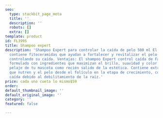 ```yaml
---
seo:
  type: stackbit_page_meta
  title: ''
  description: ''
  robots: []
  extra: []
template: product
id: FL3995
title: Shampoo expert
description: 'Shampoo Expert para controlar la caída de pelo 500 ml El Shampoo Expert
  contiene fitoceramidas que ayudan a fortalecer y revitalizar el pelo de tu mascota,
  controlando su caída. Ventajas: El shampoo Expert control caída de Fancy Pets está
  formulado con ingredientes que maximizan el brillo, suavidad y color natural del
  pelaje de tu mascota como recién salido de la estética. Contiene extractos naturales
  que nutren y el pelo desde el folículo en la etapa de crecimiento, controlando la
  caída debido al debilitamiento de la raíz.'
price: cada uno cueta lo mismo$59
order: 
default_thumbnail_image: ''
default_original_image: ''
category: ''
featured: false

---
```

